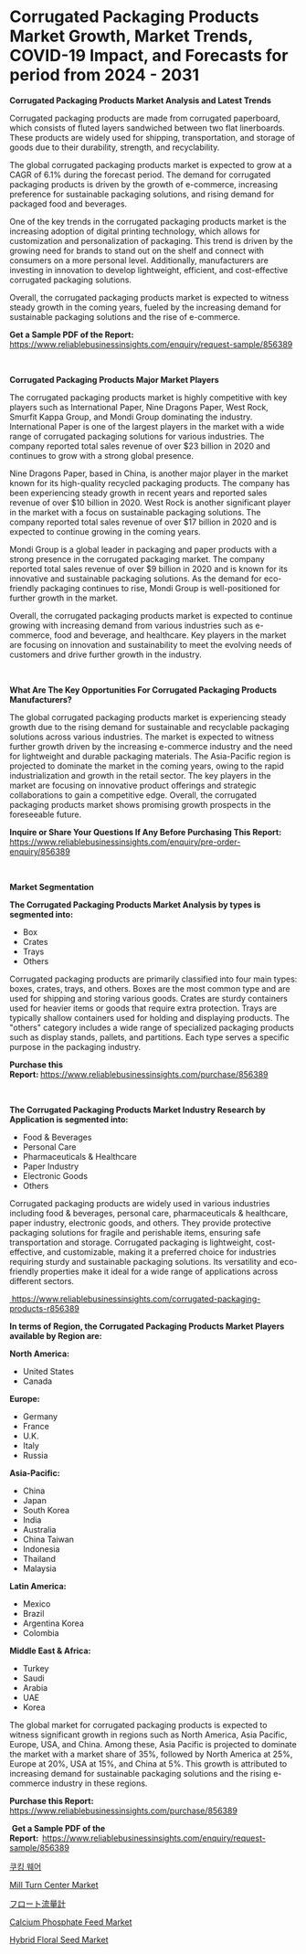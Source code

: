 <p><h1>Corrugated Packaging Products Market Growth, Market Trends, COVID-19 Impact, and Forecasts for period from 2024 - 2031</h1></p><p><strong>Corrugated Packaging Products Market Analysis and Latest Trends</strong></p>
<p><p>Corrugated packaging products are made from corrugated paperboard, which consists of fluted layers sandwiched between two flat linerboards. These products are widely used for shipping, transportation, and storage of goods due to their durability, strength, and recyclability. </p><p>The global corrugated packaging products market is expected to grow at a CAGR of 6.1% during the forecast period. The demand for corrugated packaging products is driven by the growth of e-commerce, increasing preference for sustainable packaging solutions, and rising demand for packaged food and beverages. </p><p>One of the key trends in the corrugated packaging products market is the increasing adoption of digital printing technology, which allows for customization and personalization of packaging. This trend is driven by the growing need for brands to stand out on the shelf and connect with consumers on a more personal level. Additionally, manufacturers are investing in innovation to develop lightweight, efficient, and cost-effective corrugated packaging solutions. </p><p>Overall, the corrugated packaging products market is expected to witness steady growth in the coming years, fueled by the increasing demand for sustainable packaging solutions and the rise of e-commerce.</p></p>
<p><strong>Get a Sample PDF of the Report:&nbsp;</strong> <a href="https://www.reliablebusinessinsights.com/enquiry/request-sample/856389">https://www.reliablebusinessinsights.com/enquiry/request-sample/856389</a></p>
<p>&nbsp;</p>
<p><strong>Corrugated Packaging Products Major Market Players</strong></p>
<p><p>The corrugated packaging products market is highly competitive with key players such as International Paper, Nine Dragons Paper, West Rock, Smurfit Kappa Group, and Mondi Group dominating the industry. International Paper is one of the largest players in the market with a wide range of corrugated packaging solutions for various industries. The company reported total sales revenue of over $23 billion in 2020 and continues to grow with a strong global presence.</p><p>Nine Dragons Paper, based in China, is another major player in the market known for its high-quality recycled packaging products. The company has been experiencing steady growth in recent years and reported sales revenue of over $10 billion in 2020. West Rock is another significant player in the market with a focus on sustainable packaging solutions. The company reported total sales revenue of over $17 billion in 2020 and is expected to continue growing in the coming years.</p><p>Mondi Group is a global leader in packaging and paper products with a strong presence in the corrugated packaging market. The company reported total sales revenue of over $9 billion in 2020 and is known for its innovative and sustainable packaging solutions. As the demand for eco-friendly packaging continues to rise, Mondi Group is well-positioned for further growth in the market.</p><p>Overall, the corrugated packaging products market is expected to continue growing with increasing demand from various industries such as e-commerce, food and beverage, and healthcare. Key players in the market are focusing on innovation and sustainability to meet the evolving needs of customers and drive further growth in the industry.</p></p>
<p>&nbsp;</p>
<p><strong>What Are The Key Opportunities For Corrugated Packaging Products Manufacturers?</strong></p>
<p><p>The global corrugated packaging products market is experiencing steady growth due to the rising demand for sustainable and recyclable packaging solutions across various industries. The market is expected to witness further growth driven by the increasing e-commerce industry and the need for lightweight and durable packaging materials. The Asia-Pacific region is projected to dominate the market in the coming years, owing to the rapid industrialization and growth in the retail sector. The key players in the market are focusing on innovative product offerings and strategic collaborations to gain a competitive edge. Overall, the corrugated packaging products market shows promising growth prospects in the foreseeable future.</p></p>
<p><strong>Inquire or Share Your Questions If Any Before Purchasing This Report:</strong> <a href="https://www.reliablebusinessinsights.com/enquiry/pre-order-enquiry/856389">https://www.reliablebusinessinsights.com/enquiry/pre-order-enquiry/856389</a></p>
<p>&nbsp;</p>
<p><strong>Market Segmentation</strong></p>
<p><strong>The Corrugated Packaging Products Market Analysis by types is segmented into:</strong></p>
<p><ul><li>Box</li><li>Crates</li><li>Trays</li><li>Others</li></ul></p>
<p><p>Corrugated packaging products are primarily classified into four main types: boxes, crates, trays, and others. Boxes are the most common type and are used for shipping and storing various goods. Crates are sturdy containers used for heavier items or goods that require extra protection. Trays are typically shallow containers used for holding and displaying products. The "others" category includes a wide range of specialized packaging products such as display stands, pallets, and partitions. Each type serves a specific purpose in the packaging industry.</p></p>
<p><strong>Purchase this Report:&nbsp;</strong><a href="https://www.reliablebusinessinsights.com/purchase/856389">https://www.reliablebusinessinsights.com/purchase/856389</a></p>
<p>&nbsp;</p>
<p><strong>The Corrugated Packaging Products Market Industry Research by Application is segmented into:</strong></p>
<p><ul><li>Food & Beverages</li><li>Personal Care</li><li>Pharmaceuticals & Healthcare</li><li>Paper Industry</li><li>Electronic Goods</li><li>Others</li></ul></p>
<p><p>Corrugated packaging products are widely used in various industries including food & beverages, personal care, pharmaceuticals & healthcare, paper industry, electronic goods, and others. They provide protective packaging solutions for fragile and perishable items, ensuring safe transportation and storage. Corrugated packaging is lightweight, cost-effective, and customizable, making it a preferred choice for industries requiring sturdy and sustainable packaging solutions. Its versatility and eco-friendly properties make it ideal for a wide range of applications across different sectors.</p></p>
<p><a href="https://www.reliablebusinessinsights.com/corrugated-packaging-products-r856389">&nbsp;https://www.reliablebusinessinsights.com/corrugated-packaging-products-r856389</a></p>
<p><strong>In terms of Region, the Corrugated Packaging Products Market Players available by Region are:</strong></p>
<p>
    <p> <strong> North America: </strong>
        <ul>
            <li>United States</li>
            <li>Canada</li>
        </ul>
        </p> 
    <p> <strong> Europe: </strong>
        <ul>
            <li>Germany</li>
            <li>France</li>
            <li>U.K.</li>
            <li>Italy</li>
            <li>Russia</li>
        </ul>
        </p> 
    <p> <strong> Asia-Pacific: </strong>
        <ul>
            <li>China</li>
            <li>Japan</li>
            <li>South Korea</li>
            <li>India</li>
            <li>Australia</li>
            <li>China Taiwan</li>
            <li>Indonesia</li>
            <li>Thailand</li>
            <li>Malaysia</li>
        </ul>
        </p> 
    <p> <strong> Latin America: </strong>
        <ul>
            <li>Mexico</li>
            <li>Brazil</li>
            <li>Argentina Korea</li>
            <li>Colombia</li>
        </ul>
        </p> 
    <p> <strong> Middle East & Africa: </strong>
        <ul>
            <li>Turkey</li>
            <li>Saudi</li>
            <li>Arabia</li>
            <li>UAE</li>
            <li>Korea</li>
        </ul>
    </p>
    </p>
<p><p>The global market for corrugated packaging products is expected to witness significant growth in regions such as North America, Asia Pacific, Europe, USA, and China. Among these, Asia Pacific is projected to dominate the market with a market share of 35%, followed by North America at 25%, Europe at 20%, USA at 15%, and China at 5%. This growth is attributed to increasing demand for sustainable packaging solutions and the rising e-commerce industry in these regions.</p></p>
<p><strong>Purchase this Report: </strong><a href="https://www.reliablebusinessinsights.com/purchase/856389">https://www.reliablebusinessinsights.com/purchase/856389</a></p>
<p>&nbsp;<strong>Get a Sample PDF of the Report:&nbsp;&nbsp;</strong><a href="https://www.reliablebusinessinsights.com/enquiry/request-sample/856389">https://www.reliablebusinessinsights.com/enquiry/request-sample/856389</a></p>
<p><strong></strong></p>
<p><p><a href="https://github.com/xvz497517413/Market-Research-Report-List-3/blob/main/52145455002.md">쿠킹 웨어</a></p><p><a href="https://github.com/LoganChynna/Market-Research-Report-List-1/blob/main/mill-turn-center-market.md">Mill Turn Center Market</a></p><p><a href="https://github.com/ksxzwxabcuynh011/Market-Research-Report-List-3/blob/main/85030501194.md">フロート流量計</a></p><p><a href="https://medium.com/@philipholland626/calcium-phosphate-feed-market-emerging-trends-and-future-prospects-for-period-from-2024-to-2031-782c8e3b395b">Calcium Phosphate Feed Market</a></p><p><a href="https://medium.com/@kaceyrath00/evaluating-global-hybrid-floral-seed-market-trends-and-growth-opportunities-by-region-type-annual-283df3ad2bb5">Hybrid Floral Seed Market</a></p></p>